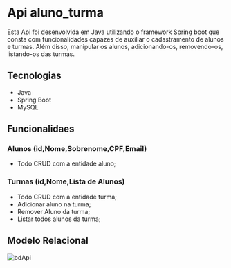 # Api aluno_turma
Esta Api foi desenvolvida em Java utilizando o framework Spring boot que consta com funcionalidades capazes de auxiliar o cadastramento de alunos e turmas. Além disso, manipular os alunos, adicionando-os, removendo-os, listando-os das turmas.
## Tecnologias
- Java
- Spring Boot
- MySQL
## Funcionalidaes 
### Alunos (id,Nome,Sobrenome,CPF,Email)
- Todo CRUD com a entidade aluno;
### Turmas (id,Nome,Lista de Alunos)
- Todo CRUD com a entidade turma;
- Adicionar aluno na turma;
- Remover Aluno da turma;
- Listar todos alunos da turma;
## Modelo Relacional
![bdApi](https://github.com/Caualandrade/api-aluno-turma/assets/127252731/4e1284fe-c245-4cc6-911e-e481c1e84be8)

